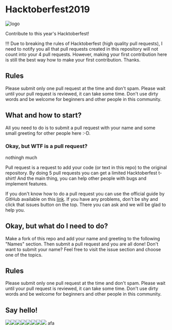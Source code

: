 # Hacktoberfest2019
![logo](https://github.com/TomasRoj/HactoberFest2019/blob/master/logo.png)

Contribute to this year's Hacktoberfest!

!!! Due to breaking the rules of Hacktoberfest (high quality pull requests), I need to notify you all that pull requests created in this repository will not count into your 4 pull requests. However, making your first contribution here is still the best way how to make your first contribution. Thanks.
## Rules

Please submit only one pull request at the time and don't spam. Please wait until your pull request is reviewed, it can take some time.
Don't use dirty words and be welcome for beginners and other people in this community.
## What and how to start?

All you need to do is to submit a pull request with your name and some small greeting for other people here :-D.

### Okay, but WTF is a pull request?
nothingh much

Pull request is a request to add your code (or text in this repo) to the original repository. By doing 5 pull requests you can get a limited Hacktoberfest t-shirt! And the main thing, you can help other people with bugs and implement features.

If you don't know how to do a pull request you can use the official guide by GitHub available on this [link](https://help.github.com/en/articles/creating-a-pull-request). If you have any problems, don't be shy and click that issues button on the top. There you can ask and we will be glad to help you.

## Okay, but what do I need to do?

Make a fork of this repo and add your name and greeting to the following "Names" section. Then submit a pull request and you are all done!
Don't want to submit your name? Feel free to visit the issue section and choose one of the topics.

## Rules

Please submit only one pull request at the time and don't spam. Please wait until your pull request is reviewed, it can take some time.
Don't use dirty words and be welcome for beginners and other people in this community.

## Say hello!

[![](https://sourcerer.io/fame/jasonappah/TomasRoj/HactoberFest2019/images/0)](https://sourcerer.io/fame/jasonappah/TomasRoj/HactoberFest2019/links/0)[![](https://sourcerer.io/fame/jasonappah/TomasRoj/HactoberFest2019/images/1)](https://sourcerer.io/fame/jasonappah/TomasRoj/HactoberFest2019/links/1)[![](https://sourcerer.io/fame/jasonappah/TomasRoj/HactoberFest2019/images/2)](https://sourcerer.io/fame/jasonappah/TomasRoj/HactoberFest2019/links/2)[![](https://sourcerer.io/fame/jasonappah/TomasRoj/HactoberFest2019/images/3)](https://sourcerer.io/fame/jasonappah/TomasRoj/HactoberFest2019/links/3)[![](https://sourcerer.io/fame/jasonappah/TomasRoj/HactoberFest2019/images/4)](https://sourcerer.io/fame/jasonappah/TomasRoj/HactoberFest2019/links/4)[![](https://sourcerer.io/fame/jasonappah/TomasRoj/HactoberFest2019/images/5)](https://sourcerer.io/fame/jasonappah/TomasRoj/HactoberFest2019/links/5)[![](https://sourcerer.io/fame/jasonappah/TomasRoj/HactoberFest2019/images/6)](https://sourcerer.io/fame/jasonappah/TomasRoj/HactoberFest2019/links/6)[![](https://sourcerer.io/fame/jasonappah/TomasRoj/HactoberFest2019/images/7)](https://sourcerer.io/fame/jasonappah/TomasRoj/HactoberFest2019/links/7)
afa

